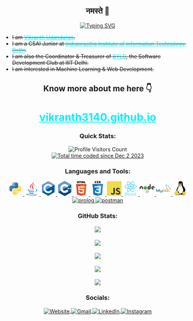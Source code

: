 <h2 align="center">नमस्ते 🙏</h2>

<p align="center">
  <a href="https://git.io/typing-svg">
    <img src="https://readme-typing-svg.demolab.com?font=Oswald&size=25&color=572598&multiline=true&random=false&width=450&height=80&lines=Open+Source+Contributor;@BYLD-IIITD" alt="Typing SVG" />
  </a>
</p>

<ul>
  <li><del>I am <a href="https://vikranth3140.github.io/" style="color: #0ef;">Vikranth Udandarao</a>.</del></li>
  <li><del>I am a CSAI Junior at <a href="https://iiitd.ac.in/" style="color: #0ef;">Indraprastha Institute of Information Technology, Delhi</a>.</del></li>
  <li><del>I am also the Coordinator & Treasurer of <a href="https://byld.iiitd.edu.in/" style="color: #0ef;">BYLD</a>, the Software Development Club at IIIT Delhi.</del></li>
  <li><del>I am interested in Machine Learning & Web Development.</del></li>
</ul>

<h2 align="center">Know more about me here 👇</h2>
<h1 align="center"><a href="https://vikranth3140.github.io/" style="color: #0ef;">vikranth3140.github.io</a></h1>

<h3 align="center">Quick Stats:</h3>
<p align="center">
  <img src="https://komarev.com/ghpvc/?username=Vikranth3140&color=blueviolet" alt="Profile Visitors Count">
  <br>
  <a href="https://wakatime.com/@Vikranth3140">
    <img src="https://wakatime.com/badge/user/018c271e-45c3-428e-96ed-b810274da52c.svg" alt="Total time coded since Dec 2 2023" />
  </a>
</p>

<h3 align="center">Languages and Tools:</h3>
<p align="center">
  <a href="https://www.python.org/" target="_blank" rel="noreferrer"> 
    <img src="https://raw.githubusercontent.com/devicons/devicon/master/icons/python/python-original.svg" alt="python" width="40" height="40"/> 
  </a>
  <a href="https://www.java.com/" target="_blank" rel="noreferrer"> 
    <img src="https://raw.githubusercontent.com/devicons/devicon/master/icons/java/java-original.svg" alt="java" width="40" height="40"/> 
  </a>
  <a href="https://www.cprogramming.com/" target="_blank" rel="noreferrer"> 
    <img src="https://raw.githubusercontent.com/devicons/devicon/master/icons/c/c-original.svg" alt="c" width="40" height="40"/> 
  </a>
  <a href="https://www.cplusplus.com/" target="_blank" rel="noreferrer"> 
    <img src="https://raw.githubusercontent.com/devicons/devicon/master/icons/cplusplus/cplusplus-original.svg" alt="cpp" width="40" height="40"/> 
  </a>
  <a href="https://www.w3schools.com/html/" target="_blank" rel="noreferrer"> 
    <img src="https://raw.githubusercontent.com/devicons/devicon/master/icons/html5/html5-original-wordmark.svg" alt="html5" width="40" height="40"/> 
  </a>
  <a href="https://www.w3schools.com/css/" target="_blank" rel="noreferrer"> 
    <img src="https://raw.githubusercontent.com/devicons/devicon/master/icons/css3/css3-original-wordmark.svg" alt="css3" width="40" height="40"/> 
  </a>
  <a href="https://www.w3schools.com/js/" target="_blank" rel="noreferrer"> 
    <img src="https://raw.githubusercontent.com/devicons/devicon/master/icons/javascript/javascript-original.svg" alt="javascript" width="40" height="40"/> 
  </a>
  <a href="https://reactjs.org/" target="_blank" rel="noreferrer"> 
    <img src="https://raw.githubusercontent.com/devicons/devicon/master/icons/react/react-original-wordmark.svg" alt="react" width="40" height="40"/> 
  </a>
  <a href="https://nodejs.org/" target="_blank" rel="noreferrer"> 
    <img src="https://raw.githubusercontent.com/devicons/devicon/master/icons/nodejs/nodejs-original-wordmark.svg" alt="nodejs" width="40" height="40"/> 
  </a>
  <a href="https://www.mysql.com/" target="_blank" rel="noreferrer"> 
    <img src="https://raw.githubusercontent.com/devicons/devicon/master/icons/mysql/mysql-original-wordmark.svg" alt="mysql" width="40" height="40"/> 
  </a>
  <a href="https://www.linux.org/" target="_blank" rel="noreferrer"> 
    <img src="https://raw.githubusercontent.com/devicons/devicon/master/icons/linux/linux-original.svg" alt="linux" width="40" height="40"/> 
  </a>
  <a href="https://www.swi-prolog.org/" target="_blank" rel="noreferrer"> 
    <img src="https://dashboard.snapcraft.io/site_media/appmedia/2020/04/Prolog-logo-512.png" alt="prolog" width="40" height="40"/> 
  </a>
  <a href="https://www.postman.com/" target="_blank" rel="noreferrer"> 
    <img src="https://res.cloudinary.com/postman/image/upload/t_team_logo/v1629869194/team/2893aede23f01bfcbd2319326bc96a6ed0524eba759745ed6d73405a3a8b67a8" alt="postman" width="40" height="40"/> 
  </a>
</p>

<h3 align="center">GitHub Stats:</h3>
<p align="center">
  <img height=200 align="center" src="https://github-readme-stats.vercel.app/api?username=Vikranth3140&show_icons=true&card_width=320&theme=radical" />
  <br><br>
  <img height=200 align="center" src="https://github-readme-stats.vercel.app/api/wakatime?username=Vikranth3140&langs_count=5&layout=donut&card_width=320&theme=radical" />
  <br><br>

  <!--  <img height=200 align="center" src="https://github-readme-stats.vercel.app/api/top-langs/?username=Vikranth3140&langs_count=5&layout=donut&theme=radical" />. -->
  <img height=200 align="center" src="https://streak-stats.demolab.com/?user=Vikranth3140&theme=radical" />
  <br><br>
  <img height=200 align="center" src="https://github-readme-activity-graph.vercel.app/graph?username=Vikranth3140&theme=tokyo-night" />
  <br><br>
  <img height=200 align="center" src="https://github-profile-trophy.vercel.app/?username=Vikranth3140&title=MultiLanguage,Commits,Repositories,Stars,Followers,PullRequest&theme=radical" />
</p>

<h3 align="center">Socials:</h3>
<p align="center">
  <a href="https://vikranth3140.github.io/" target="_blank">
    <img width="40" height="40" align="center" src="https://github.com/Vikranth3140/Vikranth3140/assets/122410275/977d3f38-d0d9-4671-9eed-3a910782a93b" alt="Website">
  </a>
  <a href="mailto:vikranth22570@iiitd.ac.in" target="_blank">
    <img width="40" height="40" align="center" src="https://github.com/Vikranth3140/Vikranth3140/assets/122410275/cb4a4c3f-88b2-4574-bb75-2216f31c666c" alt="Gmail">
  </a>
  <a href="https://www.linkedin.com/in/vikranth-udandarao/" target="_blank">
    <img width="40" height="40" align="center" src="https://github.com/Vikranth3140/Vikranth3140/assets/122410275/2dd5d32f-2f3f-47f1-bb33-54ed46c84075" alt="LinkedIn">
  </a>
  <a href="https://www.instagram.com/vikranthh_/" target="_blank">
    <img width="40" height="40" align="center" src="https://github.com/Vikranth3140/Vikranth3140/assets/122410275/8375520b-1b39-439b-9e70-5a9b2ecfdc86" alt="Instagram">
  </a>
</p>